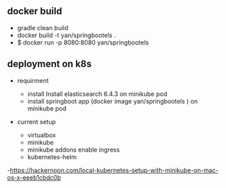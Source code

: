 
## docker build 
- gradle clean build 
- docker build -t yan/springbootels .
- $ docker run -p 8080:8080 yan/springbootels

## deployment on k8s

- requirment 
  - install Install elasticsearch 6.4.3  on minikube pod
  - install springboot app (docker image yan/springbootels ) on minikube pod


- current setup
  - virtualbox 
  - minikube
  - minikube addons enable ingress
  - kubernetes-helm 

-https://hackernoon.com/local-kubernetes-setup-with-minikube-on-mac-os-x-eeeb1cbdc0b 
